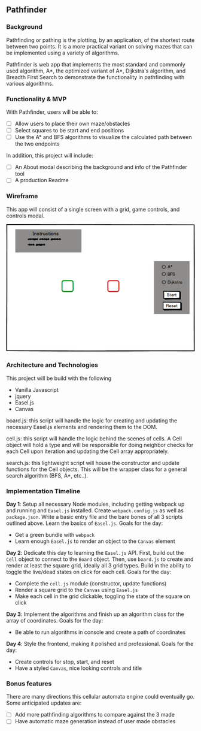 ## Pathfinder

### Background

Pathfinding or pathing is the plotting, by an application, of the shortest route between two points. It is a more practical variant on solving mazes that can be implemented using a variety of algorithms.

Pathfinder is web app that implements the most standard and commonly used algorithm, A\*, the optimized variant of A\*, Dijkstra's algorithm, and Breadth First Search to demonstrate the functionality in pathfinding with various algorithms.

### Functionality & MVP  

With Pathfinder, users will be able to:

- [ ] Allow users to place their own maze/obstacles
- [ ] Select squares to be start and end positions
- [ ] Use the A\* and BFS algorithms to visualize the calculated path between the two endpoints

In addition, this project will include:

- [ ] An About modal describing the background and info of the Pathfinder tool
- [ ] A production Readme

### Wireframe

This app will consist of a single screen with a grid, game controls, and controls modal.

![Pathfinder wireframe](/docs/Pathfinderwireframe.png)

### Architecture and Technologies

This project will be build with the following

- Vanilla Javascript
- jquery
- Easel.js
- Canvas

board.js: this script will handle the logic for creating and updating the necessary Easel.js elements and rendering them to the DOM.

cell.js: this script will handle the logic behind the scenes of cells. A Cell object will hold a type and will be responsible for doing neighbor checks for each Cell upon iteration and updating the Cell array appropriately.

search.js: this lightweight script will house the constructor and update functions for the Cell objects. This will be the  wrapper class for a general search algorithm (BFS, A\*, etc..).

### Implementation Timeline

**Day 1**: Setup all necessary Node modules, including getting webpack up and running and `Easel.js` installed.  Create `webpack.config.js` as well as `package.json`.  Write a basic entry file and the bare bones of all 3 scripts outlined above.  Learn the basics of `Easel.js`.  Goals for the day:

- Get a green bundle with `webpack`
- Learn enough `Easel.js` to render an object to the `Canvas` element

**Day 2**: Dedicate this day to learning the `Easel.js` API.  First, build out the `Cell` object to connect to the `Board` object.  Then, use `board.js` to create and render at least the square grid, ideally all 3 grid types.  Build in the ability to toggle the live/dead states on click for each cell.  Goals for the day:

- Complete the `cell.js` module (constructor, update functions)
- Render a square grid to the `Canvas` using `Easel.js`
- Make each cell in the grid clickable, toggling the state of the square on click

**Day 3**: Implement the algorithms and finish up an algorithm class for the array of coordinates. Goals for the day:

- Be able to run algorithms in console and create a path of coordinates

**Day 4**: Style the frontend, making it polished and professional.  Goals for the day:

- Create controls for stop, start, and reset
- Have a styled `Canvas`, nice looking controls and title


### Bonus features

There are many directions this cellular automata engine could eventually go.  Some anticipated updates are:

- [ ] Add more pathfinding algorithms to compare against the 3 made
- [ ] Have automatic maze generation instead of user made obstacles
